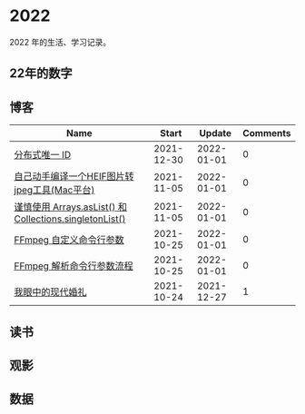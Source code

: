 # 2022
2022 年的生活、学习记录。

## 22年的数字
<!--START_SECTION:my_number-->

<!--END_SECTION:my_number-->

## 博客
<!--START_SECTION:my_blog-->
| Name | Start | Update | Comments | 
 | ---- | ---- | ---- | ---- |
| [分布式唯一 ID](https://github.com/GeorgeCh2/blog/issues/7) | 2021-12-30 | 2022-01-01 | 0 | 
| [自己动手编译一个HEIF图片转jpeg工具(Mac平台)](https://github.com/GeorgeCh2/blog/issues/6) | 2021-11-05 | 2022-01-01 | 0 | 
| [谨慎使用 Arrays.asList() 和 Collections.singletonList()](https://github.com/GeorgeCh2/blog/issues/5) | 2021-11-05 | 2022-01-01 | 0 | 
| [FFmpeg 自定义命令行参数](https://github.com/GeorgeCh2/blog/issues/4) | 2021-10-25 | 2022-01-01 | 0 | 
| [FFmpeg 解析命令行参数流程](https://github.com/GeorgeCh2/blog/issues/3) | 2021-10-25 | 2022-01-01 | 0 | 
| [我眼中的现代婚礼](https://github.com/GeorgeCh2/blog/issues/2) | 2021-10-24 | 2021-12-27 | 1 | 

<!--END_SECTION:my_blog-->

## 读书
<!--START_SECTION:my_read-->

<!--END_SECTION:my_read-->

## 观影
<!--START_SECTION:my_movie-->

<!--END_SECTION:my_movie-->

## 数据
<!--START_SECTION:my_drama-->

<!--END_SECTION:my_drama-->